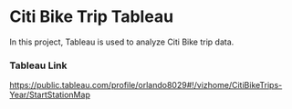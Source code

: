 # Citi Bike Trip Tableau
In this project, Tableau is used to analyze Citi Bike trip data.

### Tableau Link
https://public.tableau.com/profile/orlando8029#!/vizhome/CitiBikeTrips-Year/StartStationMap